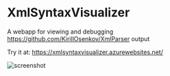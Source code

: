# XmlSyntaxVisualizer

A webapp for viewing and debugging https://github.com/KirillOsenkov/XmlParser output

Try it at: https://xmlsyntaxvisualizer.azurewebsites.net/

![screenshot](http://neteril.org/~jeremie/xmlsyntaxvisualizer-screenshot.png)
